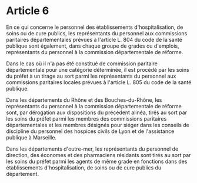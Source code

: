 # Article 6

En ce qui concerne le personnel des établissements d'hospitalisation, de soins ou de cure publics, les représentants du personnel aux commissions paritaires départementales prévues à l'article L. 804 du code de la santé publique sont également, dans chaque groupe de grades ou d'emplois, représentants du personnel à la commission départementale de réforme.

Dans le cas où il n'a pas été constitué de commission paritaire départementale pour une catégorie déterminée, il est procédé par les soins du préfet à un tirage au sort parmi les représentants du personnel aux commissions paritaires locales prévues à l'article L. 805 du code de la santé publique.

Dans les départements du Rhône et des Bouches-du-Rhône, les représentants du personnel à la commission départementale de réforme sont, par dérogation aux dispositions du précédent alinéa, tirés au sort par les soins du préfet parmi les membres des commissions paritaires départementales et les membres désignés pour siéger dans les conseils de discipline du personnel des hospices civils de Lyon et de l'assistance publique à Marseille.

Dans les départements d'outre-mer, les représentants du personnel de direction, des économes et des pharmaciens résidants sont tirés au sort par les soins du préfet parmi les agents de même grade en fonctions dans des établissements d'hospitalisation, de soins ou de cure publics du département.
